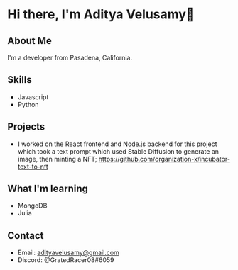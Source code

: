 # Hi there, I'm Aditya Velusamy👋
## About Me
I'm a developer from Pasadena, California.
## Skills
* Javascript
* Python
## Projects 
* I worked on the React frontend and Node.js backend for this project which took a text prompt which used Stable Diffusion to generate an image, then minting a NFT; https://github.com/organization-x/incubator-text-to-nft

## What I'm learning
* MongoDB
* Julia
## Contact
* Email: adityavelusamy@gmail.com
* Discord: @GratedRacer08#6059
